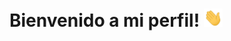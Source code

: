 # Bienvenido a mi perfil! <img width="30px" src="https://github.com/SatYu26/SatYu26/raw/master/Assets/Hi.gif" />


